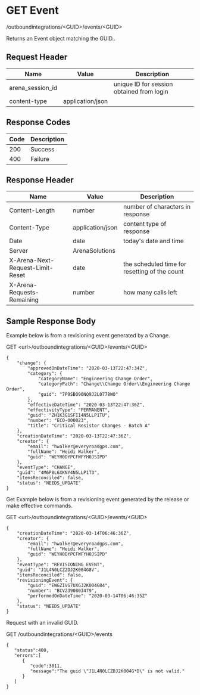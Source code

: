 # GET Event
/outboundintegrations/&lt;GUID&gt;/events/&lt;GUID&gt;

Returns an Event object matching the GUID.. 

## Request Header

| Name<br> | Value<br> | Description<br> |
|  --- |  --- |  --- | 
| arena_session_id<br> |   | unique ID for session obtained from login<br> |
| content-type<br> | application/json<br> |   |

## Response Codes

| Code<br> | Description<br> |
|  --- |  --- | 
| 200<br> | Success<br> |
| 400<br> | Failure<br> |

## Response Header

| Name<br> | Value<br> | Description<br> |
|  --- |  --- |  --- | 
| Content-Length<br> | number<br> | number of characters in response<br> |
| Content-Type<br> | application/json<br> | content type of response<br> |
| Date<br> | date<br> | today's date and time<br> |
| Server<br> | ArenaSolutions<br> |   |
| X-Arena-Next-Request-Limit-Reset<br> | date<br> | the scheduled time for resetting of the count<br> |
| X-Arena-Requests-Remaining<br> | number<br> | how many calls left<br> |

## Sample Response Body
Example below is from a revisioning event generated by a Change. 

GET &lt;url&gt;/outboundintegrations/&lt;GUID&gt;/events/&lt;GUID&gt;

```
{
    "change": {
        "approvedOnDateTime": "2020-03-13T22:47:34Z",
        "category": {
            "categoryName": "Engineering Change Order",
            "categoryPath": "Change\\Change Order\\Engineering Change Order",
            "guid": "7P9SBO90NQ9J2L0778WO"
        },
        "effectiveDateTime": "2020-03-13T22:47:36Z",
        "effectivityType": "PERMANENT",
        "guid": "ZH1K3G1SFI14N5LLP1TU",
        "number": "ECO-000023",
        "title": "Critical Resistor Changes - Batch A"
    },
    "creationDateTime": "2020-03-13T22:47:36Z",
    "creator": {
        "email": "hwalker@everyroadgps.com",
        "fullName": "Heidi Walker",
        "guid": "WEYH0DYPCFWFYH0JSIPD"
    },
    "eventType": "CHANGE",
    "guid": "4M6P8L6XKNY4N5LLP1T3",
    "itemsReconciled": false,
    "status": "NEEDS_UPDATE"
}
```
Get Example below is from a revisioning event generated by the release or make effective commands.

GET &lt;url&gt;/outboundintegrations/&lt;GUID&gt;/events/&lt;GUID&gt;

```
{
    "creationDateTime": "2020-03-14T06:46:36Z",
    "creator": {
        "email": "hwalker@everyroadgps.com",
        "fullName": "Heidi Walker",
        "guid": "WEYH0DYPCFWFYH0JSIPD"
    },
    "eventType": "REVISIONING_EVENT",
    "guid": "J1L4N0LCZ2DJ2K004G8V",
    "itemsReconciled": false,
    "revisioningEvent": {
        "guid": "EWGZIVG7UXGJ2K004G84",
        "number": "BCV2390803479",
        "performedOnDateTime": "2020-03-14T06:46:35Z"
    },
    "status": "NEEDS_UPDATE"
}

```
Request with an invalid GUID.

GET /outboundintegrations/&lt;GUID&gt;/events

```
{  
   "status":400,
   "errors":[  
      {  
         "code":3011,
         "message":"The guid \"J1L4N0LCZDJ2K004G*D\" is not valid."
      }
   ]
}
```
